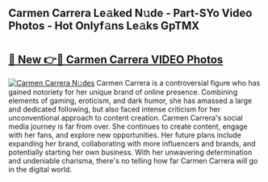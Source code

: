 ## Carmen Carrera Le𝚊ked N𝚞de - Part-SYo Video Photos - Hot Onlyf𝚊ns Le𝚊ks GpTMX

# <h2><a href="http://ac20890.deff.icu/?id=Carmen+Carrera">🔗 New 👉🔴 Carmen Carrera VIDEO Photos</a></h2>

[![Carmen Carrera N𝚞des](https://i.imgur.com/rIISA9y.gif)](http://ac20890.deff.icu/?id=Carmen+Carrera)
Carmen Carrera is a controversial figure who has gained notoriety for her unique brand of online presence. Combining elements of gaming, eroticism, and dark humor, she has amassed a large and dedicated following, but also faced intense criticism for her unconventional approach to content creation. Carmen Carrera's social media journey is far from over. She continues to create content, engage with her fans, and explore new opportunities. Her future plans include expanding her brand, collaborating with more influencers and brands, and potentially starting her own business. With her unwavering determination and undeniable charisma, there's no telling how far Carmen Carrera will go in the digital world.
